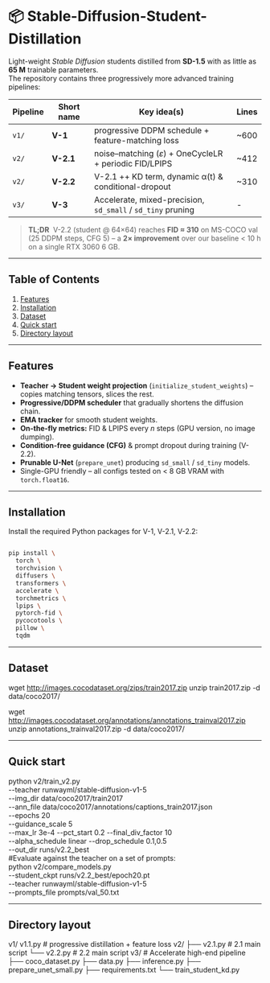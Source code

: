 # 📦 Stable-Diffusion-Student-Distillation

Light-weight *Stable Diffusion* students distilled from **SD-1.5** with as little as **65 M** trainable parameters.  
The repository contains three progressively more advanced training pipelines:

| Pipeline | Short name | Key idea(s) | Lines |
|----------|------------|-------------|-------|
| `v1/`    | **V-1**    | progressive DDPM schedule + feature-matching loss | ~600 |
| `v2/`    | **V-2.1**  | noise–matching (*ε*) + OneCycleLR + periodic FID/LPIPS | ~412 |
| `v2/`    | **V-2.2**  | V-2.1 ++ KD term, dynamic α(t) & conditional-dropout | ~310 |
| `v3/`    | **V-3**    | Accelerate, mixed-precision, `sd_small` / `sd_tiny` pruning | - |

> **TL;DR** &nbsp;V-2.2 (student @ 64×64) reaches **FID ≈ 310** on MS-COCO val (25 DDPM steps, CFG 5) – a **2× improvement** over our baseline &lt; 10 h on a single RTX 3060 6 GB.

---

## Table of Contents
1. [Features](#features)
2. [Installation](#installation)
3. [Dataset](#dataset)
4. [Quick start](#quick-start)
5. [Directory layout](#directory-layout)


---

## Features
* **Teacher → Student weight projection** (`initialize_student_weights`) – copies matching tensors, slices the rest.
* **Progressive/DDPM scheduler** that gradually shortens the diffusion chain.
* **EMA tracker** for smooth student weights.
* **On-the-fly metrics:** FID & LPIPS every *n* steps (GPU version, no image dumping).
* **Condition-free guidance (CFG)** & prompt dropout during training (V-2.2).
* **Prunable U-Net** (`prepare_unet`) producing `sd_small` / `sd_tiny` models.
* Single-GPU friendly – all configs tested on < 8 GB VRAM with `torch.float16`.

---

## Installation
Install the required Python packages for V-1, V-2.1, V-2.2:
```bash

pip install \
  torch \
  torchvision \
  diffusers \
  transformers \
  accelerate \
  torchmetrics \
  lpips \
  pytorch-fid \
  pycocotools \
  pillow \
  tqdm
```

---

## Dataset
wget http://images.cocodataset.org/zips/train2017.zip
unzip train2017.zip -d data/coco2017/

wget http://images.cocodataset.org/annotations/annotations_trainval2017.zip
unzip annotations_trainval2017.zip -d data/coco2017/

---

## Quick start
python v2/train_v2.py \
  --teacher runwayml/stable-diffusion-v1-5 \
  --img_dir  data/coco2017/train2017 \
  --ann_file data/coco2017/annotations/captions_train2017.json \
  --epochs 20 \
  --guidance_scale 5 \
  --max_lr 3e-4 --pct_start 0.2 --final_div_factor 10 \
  --alpha_schedule linear --drop_schedule 0.1,0.5 \
  --out_dir runs/v2.2_best\
#Evaluate against the teacher on a set of prompts:\
python v2/compare_models.py \
  --student_ckpt runs/v2.2_best/epoch20.pt \
  --teacher runwayml/stable-diffusion-v1-5 \
  --prompts_file prompts/val_50.txt

---

## Directory layout
v1/  v1.1.py                # progressive distillation + feature loss
v2/
 ├── v2.1.py    # 2.1 main script
 └── v2.2.py    # 2.2 main script
v3/ # Accelerate high-end pipeline
├── coco_dataset.py
├── data.py
├── inference.py
├── prepare_unet_small.py
├── requirements.txt
└── train_student_kd.py
               


